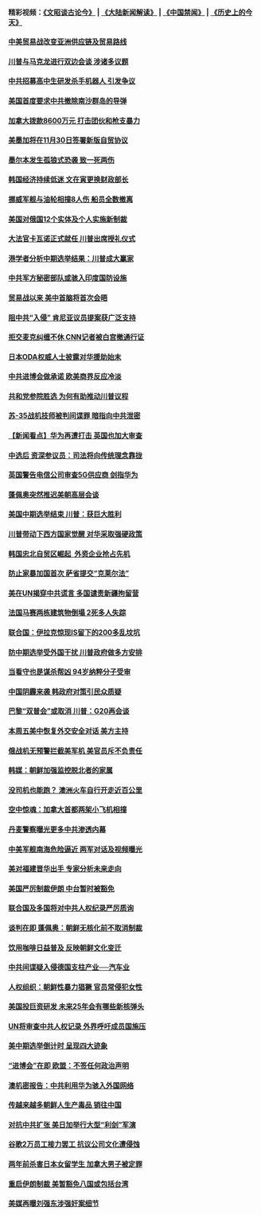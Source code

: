 #### 精彩视频：[《文昭谈古论今》](https://github.com/gfw-breaker/wenzhao/blob/master/README.md?t=11101831) | [《大陆新闻解读》](https://github.com/gfw-breaker/ntdtv-comedy/blob/master/README.md?t=11101831) | [《中国禁闻》](https://github.com/gfw-breaker/ntdtv-news/blob/master/README.md?t=11101831) | [《历史上的今天》](https://github.com/gfw-breaker/today-in-history/blob/master/README.md?t=11101831) 

#### [中美贸易战改变亚洲供应链及贸易路线](../pages/nsc418/n10843491.md?t=11101831) 

#### [川普与马克龙进行双边会谈 涉诸多议题](../pages/nsc418/n10843329.md?t=11101831) 

#### [中共招募高中生研发杀手机器人 引发争议](../pages/nsc418/n10842419.md?t=11101831) 

#### [美国首度要求中共撤除南沙群岛的导弹](../pages/nsc418/n10842945.md?t=11101831) 

#### [加拿大拨款8600万元 打击团伙和枪支暴力](../pages/nsc418/n10842249.md?t=11101831) 

#### [美墨加将在11月30日签署新版自贸协议](../pages/nsc418/n10841572.md?t=11101831) 

#### [墨尔本发生孤狼式恐袭 致一死两伤](../pages/nsc418/n10840893.md?t=11101831) 

#### [韩国经济持续低迷 文在寅更换财政部长](../pages/nsc418/n10839960.md?t=11101831) 

#### [挪威军舰与油轮相撞8人伤 船员全数撤离](../pages/nsc418/n10841146.md?t=11101831) 

#### [美国对俄国12个实体及个人实施新制裁](../pages/nsc418/n10841109.md?t=11101831) 

#### [大法官卡瓦诺正式就任 川普出席授礼仪式](../pages/nsc418/n10840367.md?t=11101831) 

#### [港学者分析中期选举结果：川普成大赢家](../pages/nsc418/n10840095.md?t=11101831) 

#### [中共军方秘密部队或骇入印度国防设施](../pages/nsc418/n10839561.md?t=11101831) 

#### [贸易战以来 美中首脑将首次会晤](../pages/nsc418/n10839071.md?t=11101831) 

#### [阻中共“入侵” 肯尼亚议员提案获广泛支持](../pages/nsc418/n10839184.md?t=11101831) 

#### [拒交麦克纠缠不休 CNN记者被白宫撤通行证](../pages/nsc418/n10838526.md?t=11101831) 

#### [日本ODA权威人士披露对华援助始末](../pages/nsc418/n10838064.md?t=11101831) 

#### [中共进博会做承诺 欧美商界反应冷淡](../pages/nsc418/n10837102.md?t=11101831) 

#### [共和党参院胜选 为何有助推动川普议程](../pages/nsc418/n10836979.md?t=11101831) 

#### [苏-35战机技师被判间谍罪 暗指向中共泄密](../pages/nsc418/n10837017.md?t=11101831) 

#### [【新闻看点】华为再遭打击 英国也加大审查](../pages/nsc418/n10836745.md?t=11101831) 

#### [中选后 资深参议员：司法将向传统理念靠拢](../pages/nsc418/n10836636.md?t=11101831) 

#### [英国警告电信公司审查5G供应商 剑指华为](../pages/nsc418/n10836577.md?t=11101831) 

#### [蓬佩奥突然推迟美朝高层会谈](../pages/nsc418/n10836329.md?t=11101831) 

#### [美国中期选举结束 川普：获巨大胜利](../pages/nsc418/n10834872.md?t=11101831) 

#### [川普带动下西方国家觉醒 对华采取强硬政策](../pages/nsc418/n10834533.md?t=11101831) 

#### [韩国忠北自贸区崛起  外资企业抢占先机](../pages/nsc418/n10834775.md?t=11101831) 

#### [防止家暴加国首次 萨省提交“克莱尔法”](../pages/nsc418/n10834469.md?t=11101831) 

#### [美在UN揭穿中共谎言 多国谴责新疆拘留营](../pages/nsc418/n10834220.md?t=11101831) 

#### [法国马赛两栋建筑物倒塌 2死多人失踪](../pages/nsc418/n10834087.md?t=11101831) 

#### [联合国：伊拉克惊现IS留下的200多乱坟坑](../pages/nsc418/n10834036.md?t=11101831) 

#### [防中期选举受外国干扰 川普政府做多方安排](../pages/nsc418/n10834018.md?t=11101831) 

#### [当看守也是谋杀帮凶 94岁纳粹分子受审](../pages/nsc418/n10833872.md?t=11101831) 

#### [中国阴霾来袭 韩政府对策引民众质疑](../pages/nsc418/n10833148.md?t=11101831) 

#### [巴黎“双普会”或取消 川普：G20再会谈](../pages/nsc418/n10833220.md?t=11101831) 

#### [本周五美中恢复外交安全对话 美方主持](../pages/nsc418/n10833126.md?t=11101831) 

#### [俄战机无预警拦截美军机 美官员斥不负责任](../pages/nsc418/n10833077.md?t=11101831) 

#### [韩媒：朝鲜加强监控脱北者的家属](../pages/nsc418/n10833035.md?t=11101831) 

#### [没司机也能跑？ 澳洲火车自行开走近百公里](../pages/nsc418/n10832834.md?t=11101831) 

#### [空中惊魂：加拿大首都两架小飞机相撞](../pages/nsc418/n10832154.md?t=11101831) 

#### [丹麦警察曝光更多中共渗透内幕](../pages/nsc418/n10821828.md?t=11101831) 

#### [中美军舰南海危险逼近 两军对话及视频曝光](../pages/nsc418/n10831927.md?t=11101831) 

#### [美对福建晋华出手 专家分析未来走向](../pages/nsc418/n10831864.md?t=11101831) 

#### [美国严厉制裁伊朗 中台暂时被豁免](../pages/nsc418/n10831685.md?t=11101831) 

#### [联合国及多国将对中共人权纪录严厉质询](../pages/nsc418/n10831604.md?t=11101831) 

#### [谈判在即 蓬佩奥：朝鲜无核化前不取消制裁](../pages/nsc418/n10831195.md?t=11101831) 

#### [饮用咖啡日益普及 反映朝鲜文化变迁](../pages/nsc418/n10831233.md?t=11101831) 

#### [中共间谍疑入侵德国支柱产业──汽车业](../pages/nsc418/n10830522.md?t=11101831) 

#### [人权组织：朝鲜性暴力猖獗 官员常侵犯女性](../pages/nsc418/n10830721.md?t=11101831) 

#### [美国投巨资研发 未来25年会有哪些新核弹头](../pages/nsc418/n10830032.md?t=11101831) 

#### [UN将审查中共人权记录 外界呼吁成员国施压](../pages/nsc418/n10829693.md?t=11101831) 

#### [美中期选举倒计时 呈现四大迹象](../pages/nsc418/n10828710.md?t=11101831) 

#### [“进博会”在即 欧盟：不签任何政治声明](../pages/nsc418/n10829255.md?t=11101831) 

#### [澳机密报告：中共利用华为骇入外国网络](../pages/nsc418/n10828741.md?t=11101831) 

#### [传越来越多朝鲜人生产毒品 销往中国](../pages/nsc418/n10829067.md?t=11101831) 

#### [对抗中共扩张 美日加举行大型“利剑”军演](../pages/nsc418/n10828989.md?t=11101831) 

#### [谷歌2万员工接力罢工 抗议公司文化遭侵蚀](../pages/nsc418/n10828807.md?t=11101831) 

#### [两年前杀害日本女留学生 加拿大男子被定罪](../pages/nsc418/n10828506.md?t=11101831) 

#### [重启伊朗制裁 美暂豁免八国或包括台湾](../pages/nsc418/n10828261.md?t=11101831) 

#### [美媒再曝刘强东涉强奸案细节](../pages/nsc418/n10827913.md?t=11101831) 

